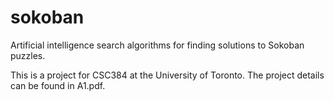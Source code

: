 # sokoban
Artificial intelligence search algorithms for finding solutions to Sokoban puzzles.

This is a project for CSC384 at the University of Toronto. The project details can be found in A1.pdf.
